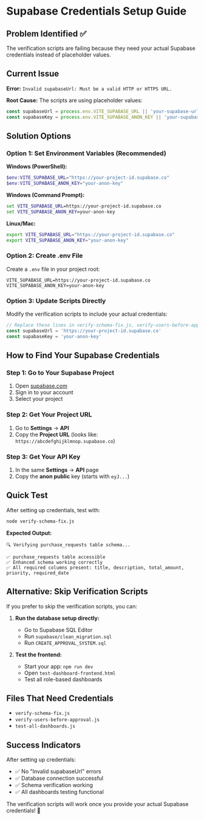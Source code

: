 # Supabase Credentials Setup Guide

## Problem Identified ✅

The verification scripts are failing because they need your actual Supabase credentials instead of placeholder values.

## Current Issue

**Error:** `Invalid supabaseUrl: Must be a valid HTTP or HTTPS URL.`

**Root Cause:** The scripts are using placeholder values:
```javascript
const supabaseUrl = process.env.VITE_SUPABASE_URL || 'your-supabase-url'
const supabaseKey = process.env.VITE_SUPABASE_ANON_KEY || 'your-supabase-key'
```

## Solution Options

### Option 1: Set Environment Variables (Recommended)

**Windows (PowerShell):**
```powershell
$env:VITE_SUPABASE_URL="https://your-project-id.supabase.co"
$env:VITE_SUPABASE_ANON_KEY="your-anon-key"
```

**Windows (Command Prompt):**
```cmd
set VITE_SUPABASE_URL=https://your-project-id.supabase.co
set VITE_SUPABASE_ANON_KEY=your-anon-key
```

**Linux/Mac:**
```bash
export VITE_SUPABASE_URL="https://your-project-id.supabase.co"
export VITE_SUPABASE_ANON_KEY="your-anon-key"
```

### Option 2: Create .env File

Create a `.env` file in your project root:
```
VITE_SUPABASE_URL=https://your-project-id.supabase.co
VITE_SUPABASE_ANON_KEY=your-anon-key
```

### Option 3: Update Scripts Directly

Modify the verification scripts to include your actual credentials:

```javascript
// Replace these lines in verify-schema-fix.js, verify-users-before-approval.js, and test-all-dashboards.js
const supabaseUrl = 'https://your-project-id.supabase.co'
const supabaseKey = 'your-anon-key'
```

## How to Find Your Supabase Credentials

### Step 1: Go to Your Supabase Project
1. Open [supabase.com](https://supabase.com)
2. Sign in to your account
3. Select your project

### Step 2: Get Your Project URL
1. Go to **Settings** → **API**
2. Copy the **Project URL** (looks like: `https://abcdefghijklmnop.supabase.co`)

### Step 3: Get Your API Key
1. In the same **Settings** → **API** page
2. Copy the **anon public** key (starts with `eyJ...`)

## Quick Test

After setting up credentials, test with:

```bash
node verify-schema-fix.js
```

**Expected Output:**
```
🔍 Verifying purchase_requests table schema...

✅ purchase_requests table accessible
✅ Enhanced schema working correctly
✅ All required columns present: title, description, total_amount, priority, required_date
```

## Alternative: Skip Verification Scripts

If you prefer to skip the verification scripts, you can:

1. **Run the database setup directly:**
   - Go to Supabase SQL Editor
   - Run `supabase/clean_migration.sql`
   - Run `CREATE_APPROVAL_SYSTEM.sql`

2. **Test the frontend:**
   - Start your app: `npm run dev`
   - Open `test-dashboard-frontend.html`
   - Test all role-based dashboards

## Files That Need Credentials

- `verify-schema-fix.js`
- `verify-users-before-approval.js`
- `test-all-dashboards.js`

## Success Indicators

After setting up credentials:
- ✅ No "Invalid supabaseUrl" errors
- ✅ Database connection successful
- ✅ Schema verification working
- ✅ All dashboards testing functional

The verification scripts will work once you provide your actual Supabase credentials! 🎉
